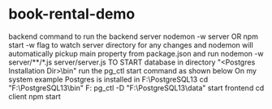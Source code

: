 # book-rental-demo

backend
command to run the backend server
nodemon -w server
OR
npm start
-w flag to watch server directory for any changes and nodemon will automatically pickup main property from package.json and run nodemon -w server/**/*.js server/server.js
TO START database
in directory "\<Postgres Installation Dir>\bin" run the pg_ctl start command as shown below
On my system example Postgres is installed in F:\PostgreSQL13
cd "F:\PostgreSQL13\bin"
F:
pg_ctl -D "F:\PostgreSQL13\data" start
frontend
cd client
npm start